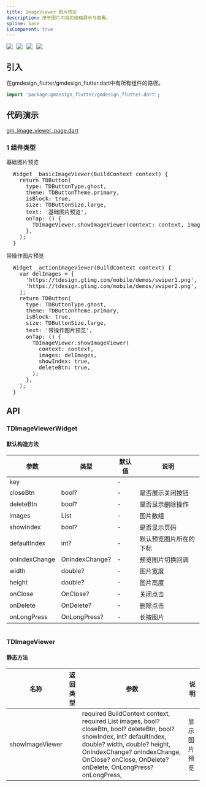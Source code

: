 ```yaml
---
title: ImageViewer 图片预览
description: 用于图片内容的缩略展示与查看。
spline: base
isComponent: true
---
```


<span class="coverages-badge" style="margin-right: 10px"><img src="https://img.shields.io/badge/coverages%3A%20lines-100%25-blue" /></span><span class="coverages-badge" style="margin-right: 10px"><img src="https://img.shields.io/badge/coverages%3A%20functions-100%25-blue" /></span><span class="coverages-badge" style="margin-right: 10px"><img src="https://img.shields.io/badge/coverages%3A%20statements-100%25-blue" /></span><span class="coverages-badge" style="margin-right: 10px"><img src="https://img.shields.io/badge/coverages%3A%20branches-83%25-blue" /></span>
## 引入

在gmdesign_flutter/gmdesign_flutter.dart中有所有组件的路径。

```dart
import 'package:gmdesign_flutter/gmdesign_flutter.dart';
```

## 代码演示

[gm_image_viewer_page.dart](https://github.com/Tencent/tdesign-flutter/blob/main/gmdesign-component/example/lib/page/gm_image_viewer_page.dart)

### 1 组件类型

基础图片预览
            
<td-code-block panel="Dart">

  <pre slot="Dart" lang="javascript">
  Widget _basicImageViewer(BuildContext context) {
    return TDButton(
      type: TDButtonType.ghost,
      theme: TDButtonTheme.primary,
      isBlock: true,
      size: TDButtonSize.large,
      text: '基础图片预览',
      onTap: () {
        TDImageViewer.showImageViewer(context: context, images: images);
      },
    );
  }</pre>

</td-code-block>
                                  

带操作图片预览
            
<td-code-block panel="Dart">

  <pre slot="Dart" lang="javascript">
  Widget _actionImageViewer(BuildContext context) {
    var delImages = [
      'https://tdesign.gtimg.com/mobile/demos/swiper1.png',
      'https://tdesign.gtimg.com/mobile/demos/swiper2.png',
    ];
    return TDButton(
      type: TDButtonType.ghost,
      theme: TDButtonTheme.primary,
      isBlock: true,
      size: TDButtonSize.large,
      text: '带操作图片预览',
      onTap: () {
        TDImageViewer.showImageViewer(
          context: context,
          images: delImages,
          showIndex: true,
          deleteBtn: true,
        );
      },
    );
  }</pre>

</td-code-block>
                                  


## API
### TDImageViewerWidget
#### 默认构造方法

| 参数 | 类型 | 默认值 | 说明 |
| --- | --- | --- | --- |
| key |  | - |  |
| closeBtn | bool? | - | 是否展示关闭按钮 |
| deleteBtn | bool? | - | 是否显示删除操作 |
| images | List<dynamic> | - | 图片数组 |
| showIndex | bool? | - | 是否显示页码 |
| defaultIndex | int? | - | 默认预览图片所在的下标 |
| onIndexChange | OnIndexChange? | - | 预览图片切换回调 |
| width | double? | - | 图片宽度 |
| height | double? | - | 图片高度 |
| onClose | OnClose? | - | 关闭点击 |
| onDelete | OnDelete? | - | 删除点击 |
| onLongPress | OnLongPress? | - | 长按图片 |

```
```
 ### TDImageViewer

#### 静态方法

| 名称 | 返回类型 | 参数 | 说明 |
| --- | --- | --- | --- |
| showImageViewer |  |   required BuildContext context,  required List<dynamic> images,  bool? closeBtn,  bool? deleteBtn,  bool? showIndex,  int? defaultIndex,  double? width,  double? height,  OnIndexChange? onIndexChange,  OnClose? onClose,  OnDelete? onDelete,  OnLongPress? onLongPress, | 显示图片预览 |


  
